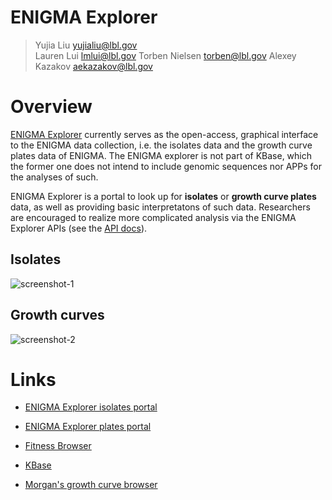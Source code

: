 # ENIGMA Explorer

> Yujia Liu   [yujialiu@lbl.gov](mailto:yujialiu@lbl.gov)  
> Lauren Lui    [lmlui@lbl.gov](mailto:lmlui@lbl.gov)
> Torben Nielsen   [torben@lbl.gov](mailto:torben@lbl.gov)
> Alexey Kazakov   [aekazakov@lbl.gov](mailto:aekazakov@lbl.gov)

# Overview

[ENIGMA Explorer](http://isolates.genomics.lbl.gov) currently serves as the open-access, graphical interface to the ENIGMA data collection, i.e. the isolates data and the growth curve plates data of ENIGMA. The ENIGMA explorer is not part of KBase, which the former one does not intend to include genomic sequences nor APPs for the analyses of such.

ENIGMA Explorer is a portal to look up for **isolates** or **growth curve plates** data, as well as providing basic interpretatons of such data. Researchers are encouraged to realize more complicated analysis via the ENIGMA Explorer APIs (see the [API docs](https://github.com/RandolphLiu/enigma_explorer/blob/master/docs/api.md)).

## Isolates

![screenshot-1](https://github.com/RandolphLiu/enigma_explorer/blob/master/docs/pics/ENIGMA_Explorer_screenshot_1.png)

## Growth curves

![screenshot-2](https://github.com/RandolphLiu/enigma_explorer/blob/master/docs/pics/ENIGMA_Explorer_screenshot_2.png)

# Links

- [ENIGMA Explorer isolates portal](http://isolates.genomics.lbl.gov/isolates)

- [ENIGMA Explorer plates portal](http://isolates.genomics.lbl.gov/growthcurve)

- [Fitness Browser](http://fit.genomics.lbl.gov/cgi-bin/myFrontPage.cgi)

- [KBase](http://kbase.us)

- [Morgan's growth curve browser](http://mprice.dev.microbesonline.org/curves/)